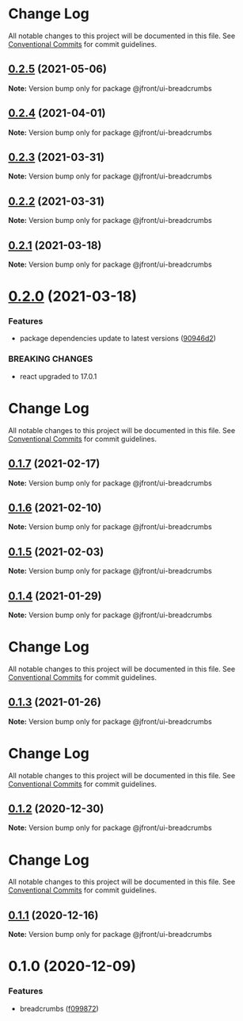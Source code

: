 # Change Log

All notable changes to this project will be documented in this file.
See [Conventional Commits](https://conventionalcommits.org) for commit guidelines.

## [0.2.5](https://github.com/Jepria/jfront-ui/compare/@jfront/ui-breadcrumbs@0.2.4...@jfront/ui-breadcrumbs@0.2.5) (2021-05-06)

**Note:** Version bump only for package @jfront/ui-breadcrumbs





## [0.2.4](https://github.com/Jepria/jfront-ui/compare/@jfront/ui-breadcrumbs@0.2.3...@jfront/ui-breadcrumbs@0.2.4) (2021-04-01)

**Note:** Version bump only for package @jfront/ui-breadcrumbs





## [0.2.3](https://github.com/Jepria/jfront-ui/compare/@jfront/ui-breadcrumbs@0.2.2...@jfront/ui-breadcrumbs@0.2.3) (2021-03-31)

**Note:** Version bump only for package @jfront/ui-breadcrumbs





## [0.2.2](https://github.com/Jepria/jfront-ui/compare/@jfront/ui-breadcrumbs@0.2.1...@jfront/ui-breadcrumbs@0.2.2) (2021-03-31)

**Note:** Version bump only for package @jfront/ui-breadcrumbs





## [0.2.1](https://github.com/Jepria/jfront-ui/compare/@jfront/ui-breadcrumbs@0.2.0...@jfront/ui-breadcrumbs@0.2.1) (2021-03-18)

**Note:** Version bump only for package @jfront/ui-breadcrumbs





# [0.2.0](https://github.com/Jepria/jfront-ui/compare/@jfront/ui-breadcrumbs@0.1.7...@jfront/ui-breadcrumbs@0.2.0) (2021-03-18)


### Features

* package dependencies update to latest versions ([90946d2](https://github.com/Jepria/jfront-ui/commit/90946d25fcb08fc77e4b143567963682f8ff3d2b))


### BREAKING CHANGES

* react upgraded to 17.0.1





# Change Log

All notable changes to this project will be documented in this file. See
[Conventional Commits](https://conventionalcommits.org) for commit guidelines.

## [0.1.7](https://github.com/Jepria/jfront-ui/compare/@jfront/ui-breadcrumbs@0.1.6...@jfront/ui-breadcrumbs@0.1.7) (2021-02-17)

**Note:** Version bump only for package @jfront/ui-breadcrumbs

## [0.1.6](https://github.com/Jepria/jfront-ui/compare/@jfront/ui-breadcrumbs@0.1.5...@jfront/ui-breadcrumbs@0.1.6) (2021-02-10)

**Note:** Version bump only for package @jfront/ui-breadcrumbs

## [0.1.5](https://github.com/Jepria/jfront-ui/compare/@jfront/ui-breadcrumbs@0.1.4...@jfront/ui-breadcrumbs@0.1.5) (2021-02-03)

**Note:** Version bump only for package @jfront/ui-breadcrumbs

## [0.1.4](https://github.com/Jepria/jfront-ui/compare/@jfront/ui-breadcrumbs@0.1.3...@jfront/ui-breadcrumbs@0.1.4) (2021-01-29)

**Note:** Version bump only for package @jfront/ui-breadcrumbs

# Change Log

All notable changes to this project will be documented in this file. See
[Conventional Commits](https://conventionalcommits.org) for commit guidelines.

## [0.1.3](https://github.com/Jepria/jfront-ui/compare/@jfront/ui-breadcrumbs@0.1.2...@jfront/ui-breadcrumbs@0.1.3) (2021-01-26)

**Note:** Version bump only for package @jfront/ui-breadcrumbs

# Change Log

All notable changes to this project will be documented in this file. See
[Conventional Commits](https://conventionalcommits.org) for commit guidelines.

## [0.1.2](https://github.com/Jepria/jfront-ui/compare/@jfront/ui-breadcrumbs@0.1.1...@jfront/ui-breadcrumbs@0.1.2) (2020-12-30)

**Note:** Version bump only for package @jfront/ui-breadcrumbs

# Change Log

All notable changes to this project will be documented in this file. See
[Conventional Commits](https://conventionalcommits.org) for commit guidelines.

## [0.1.1](https://github.com/Jepria/jfront-ui/compare/@jfront/ui-breadcrumbs@0.1.0...@jfront/ui-breadcrumbs@0.1.1) (2020-12-16)

**Note:** Version bump only for package @jfront/ui-breadcrumbs

# 0.1.0 (2020-12-09)

### Features

- breadcrumbs
  ([f099872](https://github.com/Jepria/jfront-ui/commit/f099872bc9b49152546b69dc4e4c851c3379179c))
